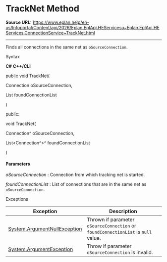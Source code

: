 # TrackNet Method

**Source URL:** https://www.eplan.help/en-us/Infoportal/Content/api/2026/Eplan.EplApi.HEServicesu~Eplan.EplApi.HEServices.ConnectionService~TrackNet.html

---

Finds all connections in the same net as `oSourceConnection`.

Syntax

**C#**
**C++/CLI**


public void TrackNet( 

   Connection oSourceConnection,

   List<Connection> foundConnectionList

)

public:

void TrackNet( 

   Connection^ oSourceConnection,

   List<Connection^>^ foundConnectionList

)


#### Parameters

*oSourceConnection*
:   Connection from which tracking net is started.

*foundConnectionList*
:   List of connections that are in the same net as `oSourceConnection`.

Exceptions

| Exception | Description |
| --- | --- |
| [System.ArgumentNullException](#) | Thrown if parameter `oSourceConnection` or `foundConnectionList` is `null` value. |
| [System.ArgumentException](#) | Throw if parameter `oSourceConnection` is invalid. |
